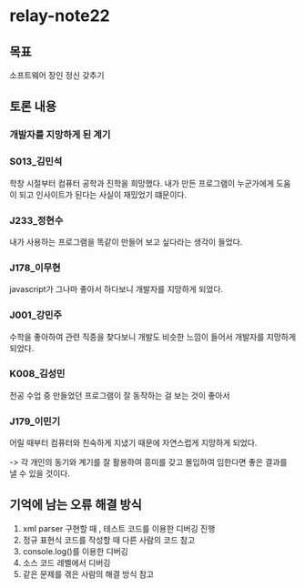 # relay-note22

## 목표
소프트웨어 장인 정신 갖추기

## 토론 내용

### 개발자를 지망하게 된 계기

### S013_김민석
학창 시절부터 컴퓨터 공학과 진학을 희망했다. 내가 만든 프로그램이 누군가에게 도움이 되고 인사이트가 된다는 사실이 재밌었기 떄문이다.

### J233_정현수
내가 사용하는 프로그램을 똑같이 만들어 보고 싶다라는 생각이 들었다. 

### J178_이무현
javascript가 그나마 좋아서 하다보니 개발자를 지망하게 되었다. 

### J001_강민주
수학을 좋아하여 관련 직종을 찾다보니 개발도 비슷한 느낌이 들어서 개발자를 지망하게 되었다.

### K008_김성민
전공 수업 중 만들었던 프로그램이 잘 동작하는 걸 보는 것이 좋아서

### J179_이민기
어릴 때부터 컴퓨터와 친숙하게 지냈기 때문에 자연스럽게 지망하게 되었다. 


-> 각 개인의 동기와 계기를 잘 활용하여 흥미를 갖고 몰입하여 임한다면 좋은 결과를 낼 수 있을 것이다. 

## 기억에 남는 오류 해결 방식
1. xml parser 구현할 때 , 테스트 코드를 이용한 디버깅 진행
2. 정규 표현식 코드를 작성할 때 다른 사람의 코드 참고
3. console.log()를 이용한 디버깅
4. 소스 코드 레벨에서 디버깅
5. 같은 문제를 겪은 사람의 해결 방식 참고


 


